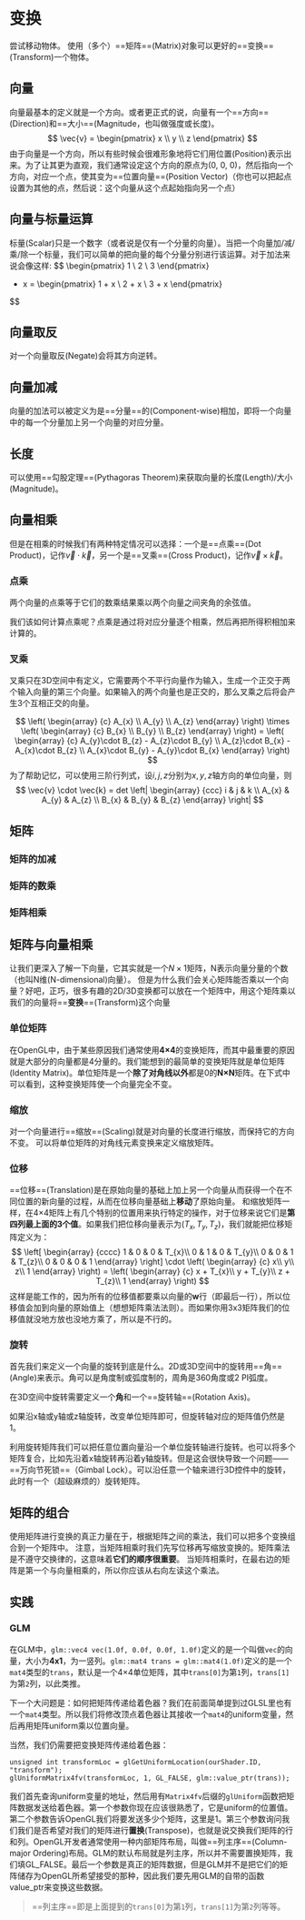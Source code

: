 # 变换
尝试移动物体。
使用（多个）==矩阵==(Matrix)对象可以更好的==变换==(Transform)一个物体。

## 向量
向量最基本的定义就是一个方向。或者更正式的说，向量有一个==方向==(Direction)和==大小==(Magnitude，也叫做强度或长度)。
$$
\vec{v} = \begin{pmatrix}
			x \\
			y \\
			z
		  \end{pmatrix}
$$
由于向量是一个方向，所以有些时候会很难形象地将它们用位置(Position)表示出来。为了让其更为直观，我们通常设定这个方向的原点为(0, 0, 0)，然后指向一个方向，对应一个点，使其变为==位置向量==(Position Vector)（你也可以把起点设置为其他的点，然后说：这个向量从这个点起始指向另一个点）

## 向量与标量运算
标量(Scalar)只是一个数字（或者说是仅有一个分量的向量）。当把一个向量加/减/乘/除一个标量，我们可以简单的把向量的每个分量分别进行该运算。对于加法来说会像这样:
$$
\begin{pmatrix}
	1 \\
	2 \\
	3
\end{pmatrix}
+ x
=   \begin{pmatrix}
			1 + x \\
			2 + x \\
			3 + x
		  \end{pmatrix}

$$

## 向量取反
对一个向量取反(Negate)会将其方向逆转。

## 向量加减
向量的加法可以被定义为是==分量==的(Component-wise)相加，即将一个向量中的每一个分量加上另一个向量的对应分量。

## 长度
可以使用==勾股定理==(Pythagoras Theorem)来获取向量的长度(Length)/大小(Magnitude)。

## 向量相乘
但是在相乘的时候我们有两种特定情况可以选择：一个是==点乘==(Dot Product)，记作$\vec{v} \cdot \vec{k}$，另一个是==叉乘==(Cross Product)，记作$\vec{v} \times \vec{k}$。

### 点乘
两个向量的点乘等于它们的数乘结果乘以两个向量之间夹角的余弦值。

我们该如何计算点乘呢？点乘是通过将对应分量逐个相乘，然后再把所得积相加来计算的。

### 叉乘
叉乘只在3D空间中有定义，它需要两个不平行向量作为输入，生成一个正交于两个输入向量的第三个向量。如果输入的两个向量也是正交的，那么叉乘之后将会产生3个互相正交的向量。

$$
\left( \begin{array} {c}
	A_{x} \\
	A_{y} \\
	A_{z}
\end{array} \right)
\times
\left( \begin{array} {c}
	B_{x} \\
	B_{y} \\
	B_{z}
\end{array} \right) = 
\left( \begin{array} {c}
	A_{y}\cdot B_{z} - A_{z}\cdot B_{y} \\
	A_{z}\cdot B_{x} - A_{x}\cdot B_{z} \\
	A_{x}\cdot B_{y} - A_{y}\cdot B_{x}
\end{array} \right)
$$
为了帮助记忆，可以使用三阶行列式，设$i,j,z$分别为$x, y, z$轴方向的单位向量，则
$$
\vec{v} \cdot \vec{k} =
det \left| \begin{array} {ccc}
	i & j & k \\
	A_{x} & A_{y} & A_{z} \\
	B_{x} & B_{y} & B_{z}
\end{array} \right|
$$

## 矩阵

### 矩阵的加减

### 矩阵的数乘

### 矩阵相乘

## 矩阵与向量相乘
让我们更深入了解一下向量，它其实就是一个$N×1$矩阵，N表示向量分量的个数（也叫N维(N-dimensional)向量）。
但是为什么我们会关心矩阵能否乘以一个向量？好吧，正巧，很多有趣的2D/3D变换都可以放在一个矩阵中，用这个矩阵乘以我们的向量将==**变换**==(Transform)这个向量

### 单位矩阵
在OpenGL中，由于某些原因我们通常使用**4×4**的变换矩阵，而其中最重要的原因就是大部分的向量都是4分量的。我们能想到的最简单的变换矩阵就是单位矩阵(Identity Matrix)。单位矩阵是一个**除了对角线以外**都是0的**N×N**矩阵。在下式中可以看到，这种变换矩阵使一个向量完全不变。

### 缩放
对一个向量进行==缩放==(Scaling)就是对向量的长度进行缩放，而保持它的方向不变。
可以将单位矩阵的对角线元素变换来定义缩放矩阵。

### 位移
==位移==(Translation)是在原始向量的基础上加上另一个向量从而获得一个在不同位置的新向量的过程，从而在位移向量基础上**移动**了原始向量。
和缩放矩阵一样，在4×4矩阵上有几个特别的位置用来执行特定的操作，对于位移来说它们是**第四列最上面的3个值**。如果我们把位移向量表示为$(T_{x},T_{y},T_{z})$，我们就能把位移矩阵定义为：
$$
\left[ \begin{array} {cccc}
	1 & 0 & 0 & T_{x}\\
	0 & 1 & 0 & T_{y}\\
	0 & 0 & 1 & T_{z}\\
	0 & 0 & 0 & 1
\end{array} \right] \cdot
\left( \begin{array} {c}
	x\\
	y\\
	z\\
	1
\end{array} \right) =
\left( \begin{array} {c}
	x + T_{x}\\
	y + T_{y}\\
	z + T_{z}\\
	1
\end{array} \right)
$$
这样是能工作的，因为所有的位移值都要乘以向量的**w**行（即最后一行），所以位移值会加到向量的原始值上（想想矩阵乘法法则）。而如果你用3x3矩阵我们的位移值就没地方放也没地方乘了，所以是不行的。

### 旋转
首先我们来定义一个向量的旋转到底是什么。2D或3D空间中的旋转用==角==(Angle)来表示。角可以是角度制或弧度制的，周角是360角度或2 PI弧度。

在3D空间中旋转需要定义一个**角**和一个==旋转轴==(Rotation Axis)。

如果沿x轴或y轴或z轴旋转，改变单位矩阵即可，但旋转轴对应的矩阵值仍然是1。

利用旋转矩阵我们可以把任意位置向量沿一个单位旋转轴进行旋转。也可以将多个矩阵复合，比如先沿着x轴旋转再沿着y轴旋转。但是这会很快导致一个问题——==万向节死锁==（Gimbal Lock）。可以沿任意一个轴来进行3D控件中的旋转，此时有一个（超级麻烦的）旋转矩阵。

## 矩阵的组合
使用矩阵进行变换的真正力量在于，根据矩阵之间的乘法，我们可以把多个变换组合到一个矩阵中。
注意，当矩阵相乘时我们先写位移再写缩放变换的。矩阵乘法是不遵守交换律的，这意味着**它们的顺序很重要**。
当矩阵相乘时，在最右边的矩阵是第一个与向量相乘的，所以你应该从右向左读这个乘法。

## 实践
### GLM
在GLM中，`glm::vec4 vec(1.0f, 0.0f, 0.0f, 1.0f)`定义的是一个叫做`vec`的向量，大小为**4x1**，为一竖列。`glm::mat4 trans = glm::mat4(1.0f)`定义的是一个`mat4`类型的`trans`，默认是一个4×4单位矩阵，其中`trans[0]`为第`1`列，`trans[1]`为第`2`列，以此类推。

下一个大问题是：如何把矩阵传递给着色器？我们在前面简单提到过GLSL里也有一个`mat4`类型。所以我们将修改顶点着色器让其接收一个`mat4`的uniform变量，然后再用矩阵uniform乘以位置向量。

当然，我们仍需要把变换矩阵传递给着色器：
```
unsigned int transformLoc = glGetUniformLocation(ourShader.ID, "transform");
glUniformMatrix4fv(transformLoc, 1, GL_FALSE, glm::value_ptr(trans));
```
我们首先查询uniform变量的地址，然后用有`Matrix4fv`后缀的`glUniform`函数把矩阵数据发送给着色器。第一个参数你现在应该很熟悉了，它是uniform的位置值。第二个参数告诉OpenGL我们将要发送多少个矩阵，这里是1。第三个参数询问我们我们是否希望对我们的矩阵进行**置换**(Transpose)，也就是说交换我们矩阵的行和列。OpenGL开发者通常使用一种内部矩阵布局，叫做==列主序==(Column-major Ordering)布局。GLM的默认布局就是列主序，所以并不需要置换矩阵，我们填GL_FALSE。最后一个参数是真正的矩阵数据，但是GLM并不是把它们的矩阵储存为OpenGL所希望接受的那种，因此我们要先用GLM的自带的函数value_ptr来变换这些数据。
> ==列主序==即是上面提到的`trans[0]`为第`1`列，`trans[1]`为第`2`列等等。
